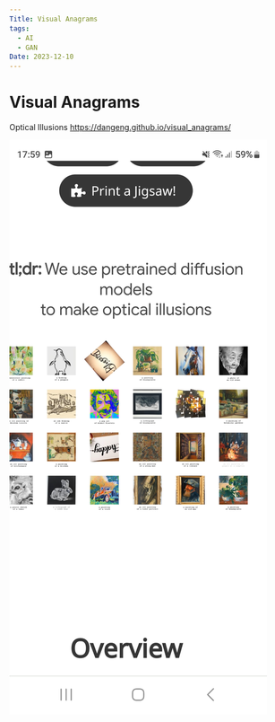 ```yaml
---
Title: Visual Anagrams
tags:
  - AI
  - GAN
Date: 2023-12-10
---
```


# Visual Anagrams
Optical Illusions 
https://dangeng.github.io/visual_anagrams/

![](../_asset/Screenshot_20231210_175908_Brave.jpg)